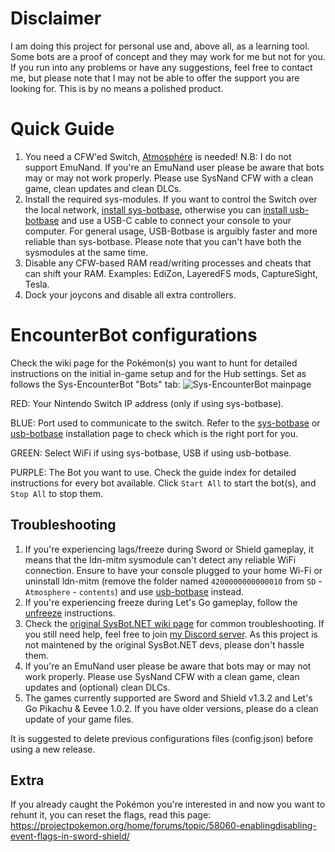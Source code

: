 # Disclaimer
I am doing this project for personal use and, above all, as a learning tool. Some bots are a proof of concept and they may work for me but not for you. If you run into any problems or have any suggestions, feel free to contact me, but please note that I may not be able to offer the support you are looking for. This is by no means a polished product.

# Quick Guide
1. You need a CFW'ed Switch, [Atmosphére](https://github.com/Atmosphere-NX/Atmosphere/releases) is needed! N.B: I do not support EmuNand. If you're an EmuNand user please be aware that bots may or may not work properly. Please use SysNand CFW with a clean game, clean updates and clean DLCs.
1. Install the required sys-modules. If you want to control the Switch over the local network, [install sys-botbase](https://github.com/Manu098vm/Sys-EncounterBot.NET/wiki/Install-sys-botbase), otherwise you can [install usb-botbase](https://github.com/Manu098vm/Sys-EncounterBot.NET/wiki/Install-usb-botbase) and use a USB-C cable to connect your console to your computer. For general usage, USB-Botbase is arguibly faster and more reliable than sys-botbase. Please note that you can't have both the sysmodules at the same time.
1. Disable any CFW-based RAM read/writing processes and cheats that can shift your RAM. Examples: EdiZon, LayeredFS mods, CaptureSight, Tesla.
1. Dock your joycons and disable all extra controllers.

# EncounterBot configurations
Check the wiki page for the Pokémon(s) you want to hunt for detailed instructions on the initial in-game setup and for the Hub settings.
Set as follows the Sys-EncounterBot "Bots" tab:
![Sys-EncounterBot mainpage](https://i.imgur.com/pFreEVR.png)

RED: Your Nintendo Switch IP address (only if using sys-botbase).

BLUE: Port used to communicate to the switch. Refer to the [sys-botbase](https://github.com/Manu098vm/Sys-EncounterBot.NET/wiki/Install-sys-botbase) or [usb-botbase](https://github.com/Manu098vm/Sys-EncounterBot.NET/wiki/Install-usb-botbase) installation page to check which is the right port for you.

GREEN: Select WiFi if using sys-botbase, USB if using usb-botbase.

PURPLE: The Bot you want to use. Check the guide index for detailed instructions for every bot available. Click `Start All` to start the bot(s), and `Stop All` to stop them.

## Troubleshooting
1. If you're experiencing lags/freeze during Sword or Shield gameplay, it means that the ldn-mitm sysmodule can't detect any reliable WiFi connection. Ensure to have your console plugged to your home Wi-Fi or uninstall ldn-mitm (remove the folder named `4200000000000010` from `SD` - `Atmosphere` - `contents`) and use [usb-botbase](https://github.com/Manu098vm/Sys-EncounterBot.NET/wiki/Install-usb-botbase) instead.
1. If you're experiencing freeze during Let's Go gameplay, follow the [unfreeze](https://github.com/Manu098vm/Sys-EncounterBot.NET/wiki/LGPE-Overworld-Spawn#unfreeze) instructions.
1. Check the [original SysBot.NET wiki page](https://github.com/kwsch/SysBot.NET/wiki/Troubleshooting) for common troubleshooting. If you still need help, feel free to join [my Discord server](https://discord.gg/WFbcUd6U8d). As this project is not maintened by the original SysBot.NET devs, please don't hassle them.
1. If you're an EmuNand user please be aware that bots may or may not work properly. Please use SysNand CFW with a clean game, clean updates and (optional) clean DLCs.
1. The games currently supported are Sword and Shield v1.3.2 and Let's Go Pikachu & Eevee 1.0.2. If you have older versions, please do a clean update of your game files.

It is suggested to delete previous configurations files (config.json) before using a new release.

## Extra
If you already caught the Pokémon you're interested in and now you want to rehunt it, you can reset the flags, read this page: https://projectpokemon.org/home/forums/topic/58060-enablingdisabling-event-flags-in-sword-shield/